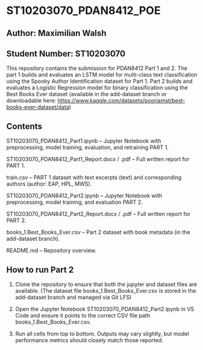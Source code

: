# ST10203070_PDAN8412_POE
## Author: Maximilian Walsh
## Student Number: ST10203070

This repository contains the submission for PDAN8412 Part 1 and 2. The part 1 builds and evaluates an LSTM model for multi-class text classification using the Spooky Author Identification dataset for Part 1. Part 2 builds and evaluates a Logistic Regression model for binary classification using the Best Books Ever dataset (available in the add-dataset branch or downloadable here: https://www.kaggle.com/datasets/pooriamst/best-books-ever-dataset/data)

## Contents
ST10203070_PDAN8412_Part1.ipynb – Jupyter Notebook with preprocessing, model training, evaluation, and retraining PART 1.

ST10203070_PDAN8412_Part1_Report.docx / .pdf – Full written report for PART 1.

train.csv – PART 1 dataset with text excerpts (text) and corresponding authors (author: EAP, HPL, MWS).

ST10203070_PDAN8412_Part2.ipynb – Jupyter Notebook with preprocessing, model training, and evaluation PART 2.

ST10203070_PDAN8412_Part2_Report.docx / .pdf – Full written report for PART 2.

books_1.Best_Books_Ever.csv – Part 2 dataset with book metadata (in the add-dataset branch).

README.md – Repository overview.

## How to run Part 2

1. Clone the repository to ensure that both the jupyter and dataset files are available. (The dataset file books_1.Best_Books_Ever.csv is stored in the add-dataset branch and managed via Git LFS)
   
3. Open the Jupyter Notebook ST10203070_PDAN8412_Part2.ipynb in VS Code and ensure it points to the correct CSV file path books_1.Best_Books_Ever.csv.

4. Run all cells from top to bottom. Outputs may vary slightly, but model performance metrics should closely match those reported. 
